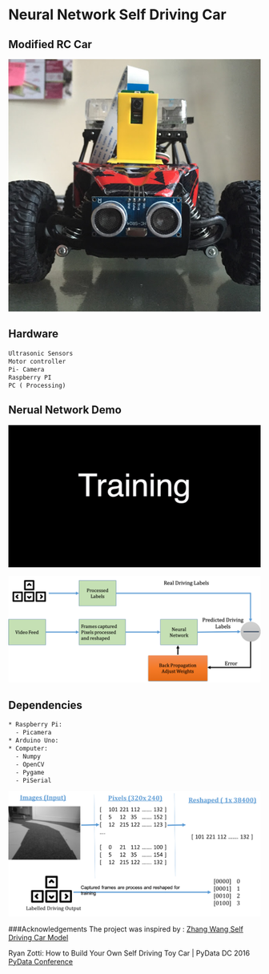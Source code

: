 # Neural Network Self Driving Car

## Modified RC Car
![photo_of_car](images/car_front.JPG "Car")


## Hardware
```
Ultrasonic Sensors
Motor controller
Pi- Camera
Raspberry PI 
PC ( Processing)
```



## Nerual Network Demo  
![Training_car](images/car_driving.gif "Training")









![neural_net](images/neural_net_overview.png "Neural_net_overview")


  
## Dependencies
```
* Raspberry Pi: 
  - Picamera
* Arduino Uno: 
* Computer:
  - Numpy
  - OpenCV
  - Pygame
  - PiSerial
  ```
  
  ![System_Overview](images/full_system_view.png "System_view")

###Acknowledgements 
The project was inspired by :
[Zhang Wang Self Driving Car Model ](https://zhengludwig.wordpress.com/projects/self-driving-rc-car/ " Test")

Ryan Zotti: How to Build Your Own Self Driving Toy Car | PyData DC 2016
 [PyData Conference](https://www.youtube.com/watch?v=QbbOxrR0zdA)

